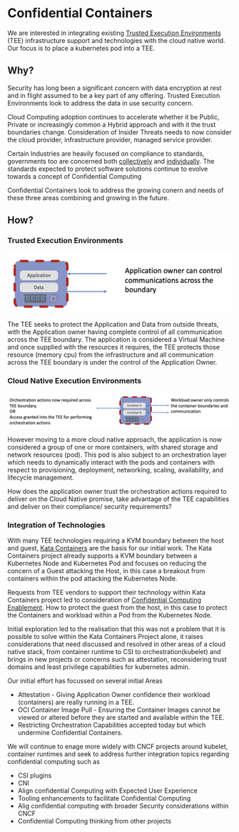 
# Confidential Containers
We are interested in integrating existing [Trusted Execution Environments](https://en.wikipedia.org/wiki/Trusted_execution_environment) (TEE) 
infrastructure support and technologies with the cloud native world. Our focus is to place a kubernetes pod into a TEE. 

## Why?
Security has long been a significant concern with data encryption at rest and in flight assumed to be a key part of any offering.
Trusted Execution Environments look to address the data in use security concern.

Cloud Computing adoption continues to accelerate whether it be Public, Private or increasingly common a Hybrid approach
and with it the trust boundaries change. Consideration of Insider Threats needs to now consider the cloud provider,
infrastructure provider, managed service provider.

Certain Industries are heavily focused on compliance to standards, governments too are concerned both [collectively](https://www.un.org/counterterrorism/cybersecurity)
and [individually](https://www.whitehouse.gov/briefing-room/presidential-actions/2021/05/12/executive-order-on-improving-the-nations-cybersecurity/).
The standards expected to protect software solutions continue to evolve towards a concept of Confidential Computing

Confidential Containers look to address the growing conern and needs of these three areas combining and growing in the future.

## How?
### Trusted Execution Environments
![TEE Protects an application](../images/ApplicationTEEProtection.png)

The TEE seeks to protect the Application and Data from outside threats, with the Application owner having complete control 
of all communication across the TEE boundary. The application is considered a Virtual Machine and once supplied with the
resources it requires, the TEE protects those resource (memory cpu) from the infrastructure and all communication across 
the TEE boundary is under the control of the Application Owner.

### Cloud Native Execution Environments
![TEE protects an orchestrated pod](../images/CloudNativeTEEProtection.png)

However moving to a more cloud native approach, the application is now considered a group of one or more containers, 
with shared storage and network resources (pod). This pod is also subject to an orchestration layer which needs to dynamically 
interact with the pods and containers with respect to provisioning, deployment, networking, scaling, availability, and
lifecycle management.

How does the application owner trust the orchestration actions required to deliver on the Cloud Native promise,
take advantage of the TEE capabilities and deliver on their compliance/ security requirements?

### Integration of Technologies
With many TEE technologies requiring a KVM boundary between the host and guest, [Kata Containers](https://katacontainers.io/)
are the basis for our initial work. The Kata Containers project already supports a KVM boundary between a Kubernetes Node and Kubernetes Pod
and focuses on reducing the concern of a Guest attacking the Host, in this case a breakout from containers within the pod attacking the Kubernetes Node.

Requests from TEE vendors to support their technology within Kata Containers project led to consideration of
[Confidential Computing Enablement](https://github.com/kata-containers/kata-containers/issues/1332). How to protect 
the guest from the host, in this case to protect the Containers and workload within a Pod from the Kubernetes Node.

Initial exploration led to the realisation that this was not a problem that it is possible to solve within the Kata 
Containers Project alone, it raises considerations that need discussed and resolved in other areas of a cloud native stack, from 
container runtime to CSI to orchestration(kubelet) and brings in new projects or concerns such as attestation, reconsidering trust 
domains and least privilege capabilities for kubernetes admin.

Our initial effort has focussed on several initial Areas
- Attestation - Giving Application Owner confidence their workload (containers) are really running in a TEE.
- OCI Container Image Pull - Ensuring the Container Images cannot be viewed or altered before they are started and available within the TEE.
- Restricting Orchestration Capabilities accepted today but which undermine Confidential Containers.

We will continue to enage more widely with CNCF projects around kubelet, container runtimes and seek to address further 
integration topics regarding confidential computing such as
- CSI plugins
- CNI 
- Align confidential Computing with Expected User Experience
- Tooling enhancements to facilitate Confidential Computing
- Alig confidential computing with broader Security considerations within CNCF
- Confidential Computing thinking from other projects
